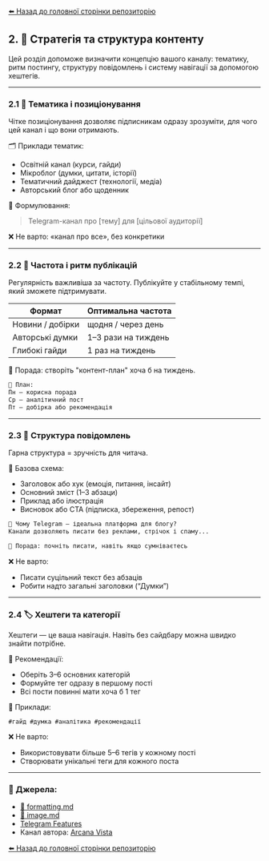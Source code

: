 <!--
Title: Стратегія та структура контенту Telegram-каналу
Description: Як визначити тематику, частоту постів, структуру повідомлень і систему хештегів для ефективного ведення каналу.
Author: Arcana Vista
URL: https://t.me/+OU1lpTQbSpA3OTdi
-->

[⬅️ Назад до головної сторінки репозиторію](https://github.com/ArcanaVista/Telegram-Lab)

## 2. 🧱 Стратегія та структура контенту

Цей розділ допоможе визначити концепцію вашого каналу: тематику, ритм постингу, структуру повідомлень і систему навігації за допомогою хештегів.

---

### 2.1 🧭 Тематика і позиціонування <a name="21-тематика-і-позиціонування"></a>

Чітке позиціонування дозволяє підписникам одразу зрозуміти, для чого цей канал і що вони отримають.

🗂️ Приклади тематик:
- Освітній канал (курси, гайди)
- Мікроблог (думки, цитати, історії)
- Тематичний дайджест (технології, медіа)
- Авторський блог або щоденник

📌 Формулювання:
> Telegram-канал про [тему] для [цільової аудиторії]

❌ Не варто: «канал про все», без конкретики

---

### 2.2 📆 Частота і ритм публікацій <a name="22-частота-і-ритм"></a>

Регулярність важливіша за частоту. Публікуйте у стабільному темпі, який зможете підтримувати.

| Формат | Оптимальна частота |
|--------|--------------------|
| Новини / добірки | щодня / через день |
| Авторські думки  | 1–3 рази на тиждень |
| Глибокі гайди     | 1 раз на тиждень |

📌 Порада: створіть "контент-план" хоча б на тиждень.

```markdown
📅 План:
Пн — корисна порада  
Ср — аналітичний пост  
Пт — добірка або рекомендація
```


---

### 2.3 🧱 Структура повідомлень <a name="23-структура-повідомлень"></a>

Гарна структура = зручність для читача.

📌 Базова схема:
- Заголовок або хук (емоція, питання, інсайт)
- Основний зміст (1–3 абзаци)
- Приклад або ілюстрація
- Висновок або CTA (підписка, збереження, репост)

```markdown
🤖 Чому Telegram — ідеальна платформа для блогу?
Канали дозволяють писати без реклами, стрічок і спаму...

📌 Порада: почніть писати, навіть якщо сумніваєтесь
```

❌ Не варто:
- Писати суцільний текст без абзаців
- Робити надто загальні заголовки (“Думки”)

---

### 2.4 🏷️ Хештеги та категорії <a name="24-хештеги-та-категорії"></a>

Хештеги — це ваша навігація. Навіть без сайдбару можна швидко знайти потрібне.

📌 Рекомендації:
- Оберіть 3–6 основних категорій
- Формуйте тег одразу в першому пості
- Всі пости повинні мати хоча б 1 тег

📂 Приклади:
```
#гайд #думка #аналітика #рекомендації
```

❌ Не варто:
- Використовувати більше 5–6 тегів у кожному пості
- Створювати унікальні теги для кожного поста

---

### 🔗 Джерела:

- [📄 formatting.md](../content/formatting.md)
- [📄 image.md](../content/image.md)
- [Telegram Features](https://telegram.org/tour)
- Канал автора: [Arcana Vista](https://t.me/+OU1lpTQbSpA3OTdi)

[⬅️ Назад до головної сторінки репозиторію](https://github.com/ArcanaVista/Telegram-Lab)